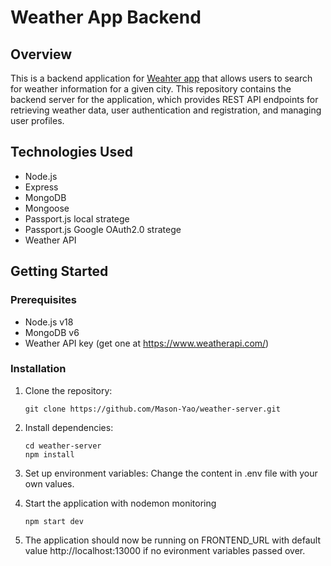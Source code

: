 # Weather App Backend

## Overview
This is a backend application for [Weahter app](https://github.com/Mason-Yao/weather-app.git) that allows users to search for weather information for a given city. This repository contains the backend server for the application, which provides REST API endpoints for retrieving weather data, user authentication and registration, and managing user profiles.

## Technologies Used
* Node.js
* Express
* MongoDB
* Mongoose
* Passport.js local stratege
* Passport.js Google OAuth2.0 stratege
* Weather API

## Getting Started
### Prerequisites
* Node.js v18
* MongoDB v6
* Weather API key (get one at https://www.weatherapi.com/)

### Installation
1. Clone the repository:
   ```
   git clone https://github.com/Mason-Yao/weather-server.git
   ```

2. Install dependencies:
   ```
   cd weather-server
   npm install
   ```

3. Set up environment variables:
   Change the content in .env file with your own values.

4. Start the application with nodemon monitoring
   ```
   npm start dev
   ```

5. The application should now be running on FRONTEND_URL with  default value http://localhost:13000 if no evironment variables passed over.
   

